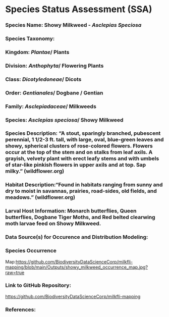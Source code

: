 # Species Status Assessment (SSA) 

### Species Name: Showy Milkweed - *Asclepias Speciosa*


### Species Taxonomy:
### Kingdom: *Plantae*/ Plants 
### Division: *Anthophyta*/ Flowering Plants 
### Class: *Dicotyledoneae*/ Dicots 
### Order:  *Gentianales*/ Dogbane / Gentian
### Family: *Asclepiadaceae*/ Milkweeds 
### Species: *Asclepias speciosa*/ Showy Milkweed 


### Species Description: “A stout, sparingly branched, pubescent perennial, 1 1/2-3 ft. tall, with large, oval, blue-green leaves and showy, spherical clusters of rose-colored flowers. Flowers occur at the top of the stem and on stalks from leaf axils. A grayish, velvety plant with erect leafy stems and with umbels of star-like pinkish flowers in upper axils and at top. Sap milky.” (wildflower.org)


### Habitat Description:“Found in habitats ranging from sunny and dry to moist in savannas, prairies, road-sides, old fields, and meadows.” (wildflower.org)


### Larval Host Information:  Monarch butterflies, Queen butterflies, Dogbane Tiger Moths, and Red belted clearwing moth larvae feed on Showy Milkweed. 

### Data Source(s) for Occurence and Distribution Modeling:


### Species Occurrence 
Map:https://github.com/BiodiversityDataScienceCorp/milkfli-mapping/blob/main/Outputs/showy_milkweed_occurrence_map.jpg?raw=true


### Link to GitHub Repository:

https://github.com/BiodiversityDataScienceCorp/milkfli-mapping

### References:
